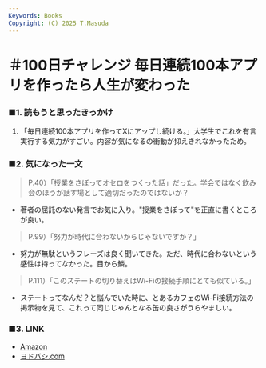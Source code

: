 ```yaml
---
Keywords: Books
Copyright: (C) 2025 T.Masuda
---
```


# ＃100日チャレンジ 毎日連続100本アプリを作ったら人生が変わった

### ■1. 読もうと思ったきっかけ

1. 「毎日連続100本アプリを作ってXにアップし続ける。」大学生でこれを有言実行する気力がすごい。内容が気になるの衝動が抑えきれなかったため。

### ■2. 気になった一文

> P.40）「授業をさぼってオセロをつくった話」だった。学会ではなく飲み会のほうが話す場として適切だったのではないか？

* 著者の屈託のない発言でお気に入り。"授業をさぼって"を正直に書くところが良い。

> P.99）「努力が時代に合わないからじゃないですか？」

* 努力が無駄というフレーズは良く聞いてきた。ただ、時代に合わないという感性は持ってなかった。目から鱗。

> P.111）「このステートの切り替えはWi-Fiの接続手順にとても似ている。」

* ステートってなんだ？と悩んでいた時に、とあるカフェのWi-Fi接続方法の掲示物を見て、これって同じじゃんとなる缶の良さがうらやましい。


### ■3. LINK
* [Amazon](https://www.amazon.co.jp/%EF%BC%83100%E6%97%A5%E3%83%81%E3%83%A3%E3%83%AC%E3%83%B3%E3%82%B8-%E6%AF%8E%E6%97%A5%E9%80%A3%E7%B6%9A100%E6%9C%AC%E3%82%A2%E3%83%97%E3%83%AA%E3%82%92%E4%BD%9C%E3%81%A3%E3%81%9F%E3%82%89%E4%BA%BA%E7%94%9F%E3%81%8C%E5%A4%89%E3%82%8F%E3%81%A3%E3%81%9F-%E5%A4%A7%E5%A1%9A%E3%81%82%E3%81%BF-ebook/dp/B0DQ81M5TF/ref=sr_1_1?crid=M97REJO9PKVT&dib=eyJ2IjoiMSJ9.Gbk993ciPJNEQseLdVwNy0sFtqQKAaSXBq_y15H-Zv7cZkRtyRtWh2KzrWWxce4-QCOJFqUyYSMghPlmBmT9EE_t0l27QffpbCs_iHdqpYsjV0epydj17_ftzCYiY1nFFCtBjCdeY3dB6EHSFUeQRpYdqSL_fPQddxKAt8HBtoD5OFyrIZrpIPQJvgh3nH2gJqhz6yNqoKR4s33HrskVe33rPwdd1kA0IUFvlF_GiMJ7QpcRmru8Lmq2wMzb5CWVRo3XJdJpw5TmniPc2UaHa9BGp7TZkaY2xf_EqvoBQijIb3prlwAucWAHx4vuoahIQ4v7KZAAEya4WPT27uopYkI7UQoNl7BwhUfDs6k0OIJ3G0yUgn-njsrL0N_OdwHfz-yDnzuaZJtrPDUl8HI6ZCZkz1s5bn28uaxxjMZWblEioDnbsqTk0A7p-7GeXZ-O.7AC7KbpbAk_u7s8xoYK-8CEjnz_8JL9PZNdD5IlbDyo&dib_tag=se&keywords=100%E6%97%A5%E3%83%81%E3%83%A3%E3%83%AC%E3%83%B3%E3%82%B8&qid=1739886552&sprefix=100%E6%97%A5%2Caps%2C174&sr=8-1)
* [ヨドバシ.com](https://www.yodobashi.com/product/100000009004014882/)

